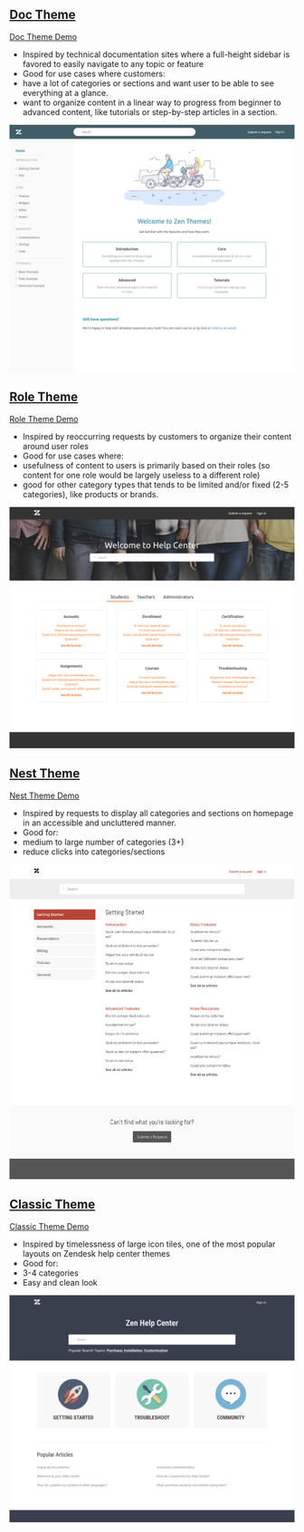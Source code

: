 ## [Doc Theme](doc_theme)

[Doc Theme Demo](https://doc-theme.zendesk.com/hc/en-us)

- Inspired by technical documentation sites where a full-height sidebar is favored to easily navigate to any topic or feature
- Good for use cases where customers:
- have a lot of categories or sections and want user to be able to see everything at a glance.
- want to organize content in a linear way to progress from beginner to advanced content, like tutorials or step-by-step articles in a section.

![Doc Theme](screenshots/doc/home.png)

## [Role Theme](role_theme)

[Role Theme Demo](https://role-theme.zendesk.com/hc/en-us)

- Inspired by reoccurring requests by customers to organize their content around user roles
- Good for use cases where:
- usefulness of content to users is primarily based on their roles (so content for one role would be largely useless to a different role)
- good for other category types that tends to be limited and/or fixed (2-5 categories), like products or brands.

![Role Theme](screenshots/role/home.png)


## [Nest Theme](nest_theme)

[Nest Theme Demo](https://nest-theme.zendesk.com/hc/en-us)

- Inspired by requests to display all categories and sections on homepage in an accessible and uncluttered manner.
- Good for:
- medium to large number of categories (3+)
- reduce clicks into categories/sections

![Nest Theme](screenshots/nest/home.png)


## [Classic Theme](classic_theme)

[Classic Theme Demo](https://classic-theme.zendesk.com/hc/en-us)

- Inspired by timelessness of large icon tiles, one of the most popular layouts on Zendesk help center themes
- Good for:
- 3-4 categories
- Easy and clean look

![Classic Theme](screenshots/classic/home.png)
